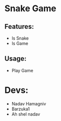 # Snake Game

## Features:
- Is Snake
- Is Game

## Usage:
- Play Game

# Devs:
- Nadav Hamagniv
- Barzuka1 
- Ah shel nadav